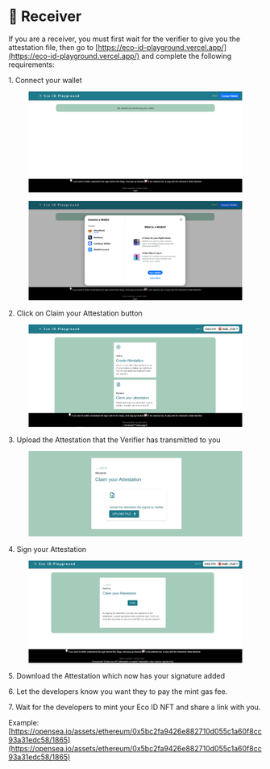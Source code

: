 # 📩 Receiver

If you are a receiver, you must first wait for the verifier to give you the attestation file, then go to [https://eco-id-playground.vercel.app/](https://eco-id-playground.vercel.app/) and complete the following requirements:

1\. Connect your wallet

<figure><img src="../.gitbook/assets/2023-02-19 18 51 49.png" alt=""><figcaption></figcaption></figure>

&#x20; &#x20;

<figure><img src="../.gitbook/assets/2023-02-19 18 53 17 (3).png" alt=""><figcaption></figcaption></figure>

2\. Click on Claim your Attestation button &#x20;

<figure><img src="../.gitbook/assets/2023-02-19 18 54 21 (1).png" alt=""><figcaption></figcaption></figure>

3\. Upload the Attestation that the Verifier has transmitted to you&#x20;

<figure><img src="../.gitbook/assets/2023-02-18 01 04 06 (3).png" alt=""><figcaption></figcaption></figure>

4\. Sign your Attestation

<figure><img src="../.gitbook/assets/2023-02-19 19 06 13.png" alt=""><figcaption></figcaption></figure>

5\. Download the Attestation which now has your signature added

6\. Let the developers know you want they to pay the mint gas fee.

7\. Wait for the developers to mint your  Eco ID NFT and share a link with you.&#x20;

Example: [https://opensea.io/assets/ethereum/0x5bc2fa9426e882710d055c1a60f8cc93a31edc58/1865](https://opensea.io/assets/ethereum/0x5bc2fa9426e882710d055c1a60f8cc93a31edc58/1865)



